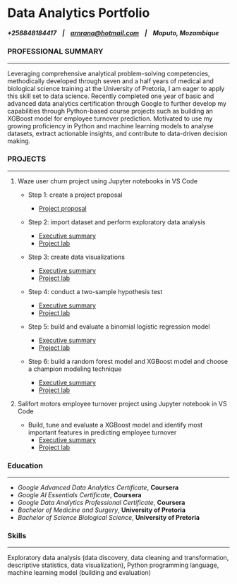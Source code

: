 # Data Analytics Portfolio
##### +258848184417&nbsp;&nbsp;&nbsp;&nbsp;|&nbsp;&nbsp;&nbsp;&nbsp;arnrana@hotmail.com&nbsp;&nbsp;&nbsp;&nbsp;|&nbsp;&nbsp;&nbsp;&nbsp;Maputo, Mozambique

### PROFESSIONAL SUMMARY
 ----------
Leveraging comprehensive analytical problem-solving competencies, methodically developed through seven and a half years of medical and biological science training at the University of Pretoria, I am eager to apply this skill set to data science. Recently completed one year of basic and advanced data analytics certification through Google to further develop my capabilities through Python-based course projects such as building an XGBoost model for employee turnover prediction. Motivated to use my growing proficiency in Python and machine learning models to analyse datasets, extract actionable insights, and contribute to data-driven decision making.

### PROJECTS
 ----------
1. Waze user churn project using Jupyter notebooks in VS Code
   - Step 1: create a project proposal
     - [Project proposal](https://github.com/aron-rana/data_analytics_portfolio/blob/470c0914390f51af244a684a2153f9b7dd422cd1/pdf_files/Course1_Activity%20Template_%20Project%20Proposal.pdf)
    
   - Step 2: import dataset and perform exploratory data analysis
     - [Executive summary](https://github.com/aron-rana/data_analytics_portfolio/blob/470c0914390f51af244a684a2153f9b7dd422cd1/pdf_files/Course2_Activity%20Templates_%20Executive%20summary.pdf)
     - [Project lab](https://github.com/aron-rana/data_analytics_portfolio/blob/be4f74d6cf7952a4ef76fbcec83da96a89bed527/jupyter_notebooks/Activity_Course%202%20Waze%20project%20lab%20(1).ipynb)
    
   - Step 3: create data visualizations
     - [Executive summary](https://github.com/aron-rana/data_analytics_portfolio/blob/470c0914390f51af244a684a2153f9b7dd422cd1/pdf_files/Course3_Activity_%20Executive%20summary.pdf)
     - [Project lab](https://github.com/aron-rana/data_analytics_portfolio/blob/470c0914390f51af244a684a2153f9b7dd422cd1/jupyter_notebooks/Activity_Course%203%20Waze%20project%20lab%20(1).ipynb)    
  
   - Step 4: conduct a two-sample hypothesis test
     - [Executive summary](https://github.com/aron-rana/data_analytics_portfolio/blob/470c0914390f51af244a684a2153f9b7dd422cd1/pdf_files/Course4_Activity%20Templates_%20Executive%20summary.pdf)
     - [Project lab](https://github.com/aron-rana/data_analytics_portfolio/blob/470c0914390f51af244a684a2153f9b7dd422cd1/jupyter_notebooks/Activity_Course%204%20Waze%20project%20lab.ipynb)
          
   - Step 5: build and evaluate a binomial logistic regression model
     - [Executive summary](https://github.com/aron-rana/data_analytics_portfolio/blob/470c0914390f51af244a684a2153f9b7dd422cd1/pdf_files/Course5_Activity%20Templates_%20Executive%20summary.pdf)
     - [Project lab](https://github.com/aron-rana/data_analytics_portfolio/blob/470c0914390f51af244a684a2153f9b7dd422cd1/jupyter_notebooks/Activity_Course%205%20Waze%20project%20lab.ipynb)
          
   - Step 6: build a random forest model and XGBoost model and choose a champion modeling technique
     - [Executive summary](https://github.com/aron-rana/data_analytics_portfolio/blob/470c0914390f51af244a684a2153f9b7dd422cd1/pdf_files/Course6_Activity%20Templates_%20Executive%20summary.pdf)
     - [Project lab](https://github.com/aron-rana/data_analytics_portfolio/blob/470c0914390f51af244a684a2153f9b7dd422cd1/jupyter_notebooks/Activity_Course%206%20Waze%20project%20lab.ipynb)
    
1. Salifort motors employee turnover project using Jupyter notebook in VS Code
   - Build, tune and evaluate a XGBoost model and identify most important features in predicting employee turnover
     - [Executive summary](https://github.com/aron-rana/data_analytics_portfolio/blob/1f9d662e7a0525f366818cae600fd7272b84e471/pdf_files/Course7_Activity-Templates_-Executive-summaries_v2.pdf)
     - [Project lab](https://github.com/aron-rana/data_analytics_portfolio/blob/1f9d662e7a0525f366818cae600fd7272b84e471/jupyter_notebooks/Activity_Course%207%20Salifort%20Motors%20project%20lab.ipynb)  
         
     
### Education	
 ----------
- *Google Advanced Data Analytics Certificate*, **Coursera**
- *Google AI Essentials Certificate*, **Coursera**
- *Google Data Analytics Professional Certificate*, **Coursera**
- *Bachelor of Medicine and Surgery*, **University of Pretoria**
- *Bachelor of Science Biological Science*, **University of Pretoria**

  
### Skills	
 ----------
Exploratory data analysis (data discovery, data cleaning and transformation, descriptive statistics, data visualization), Python programming language, machine learning model (building and evaluation)
